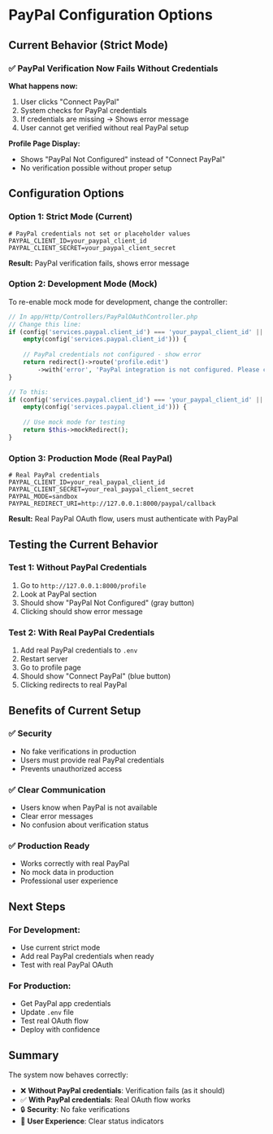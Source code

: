 # PayPal Configuration Options

## Current Behavior (Strict Mode)

### ✅ **PayPal Verification Now Fails Without Credentials**

**What happens now:**
1. User clicks "Connect PayPal"
2. System checks for PayPal credentials
3. If credentials are missing → Shows error message
4. User cannot get verified without real PayPal setup

**Profile Page Display:**
- Shows "PayPal Not Configured" instead of "Connect PayPal"
- No verification possible without proper setup

## Configuration Options

### **Option 1: Strict Mode (Current)**
```env
# PayPal credentials not set or placeholder values
PAYPAL_CLIENT_ID=your_paypal_client_id
PAYPAL_CLIENT_SECRET=your_paypal_client_secret
```
**Result:** PayPal verification fails, shows error message

### **Option 2: Development Mode (Mock)**
To re-enable mock mode for development, change the controller:

```php
// In app/Http/Controllers/PayPalOAuthController.php
// Change this line:
if (config('services.paypal.client_id') === 'your_paypal_client_id' || 
    empty(config('services.paypal.client_id'))) {
    
    // PayPal credentials not configured - show error
    return redirect()->route('profile.edit')
        ->with('error', 'PayPal integration is not configured. Please contact administrator.');
}

// To this:
if (config('services.paypal.client_id') === 'your_paypal_client_id' || 
    empty(config('services.paypal.client_id'))) {
    
    // Use mock mode for testing
    return $this->mockRedirect();
}
```

### **Option 3: Production Mode (Real PayPal)**
```env
# Real PayPal credentials
PAYPAL_CLIENT_ID=your_real_paypal_client_id
PAYPAL_CLIENT_SECRET=your_real_paypal_client_secret
PAYPAL_MODE=sandbox
PAYPAL_REDIRECT_URI=http://127.0.0.1:8000/paypal/callback
```
**Result:** Real PayPal OAuth flow, users must authenticate with PayPal

## Testing the Current Behavior

### **Test 1: Without PayPal Credentials**
1. Go to `http://127.0.0.1:8000/profile`
2. Look at PayPal section
3. Should show "PayPal Not Configured" (gray button)
4. Clicking should show error message

### **Test 2: With Real PayPal Credentials**
1. Add real PayPal credentials to `.env`
2. Restart server
3. Go to profile page
4. Should show "Connect PayPal" (blue button)
5. Clicking redirects to real PayPal

## Benefits of Current Setup

### ✅ **Security**
- No fake verifications in production
- Users must provide real PayPal credentials
- Prevents unauthorized access

### ✅ **Clear Communication**
- Users know when PayPal is not available
- Clear error messages
- No confusion about verification status

### ✅ **Production Ready**
- Works correctly with real PayPal
- No mock data in production
- Professional user experience

## Next Steps

### **For Development:**
- Use current strict mode
- Add real PayPal credentials when ready
- Test with real PayPal OAuth

### **For Production:**
- Get PayPal app credentials
- Update `.env` file
- Test real OAuth flow
- Deploy with confidence

## Summary

The system now behaves correctly:
- ❌ **Without PayPal credentials**: Verification fails (as it should)
- ✅ **With PayPal credentials**: Real OAuth flow works
- 🔒 **Security**: No fake verifications
- 📱 **User Experience**: Clear status indicators
